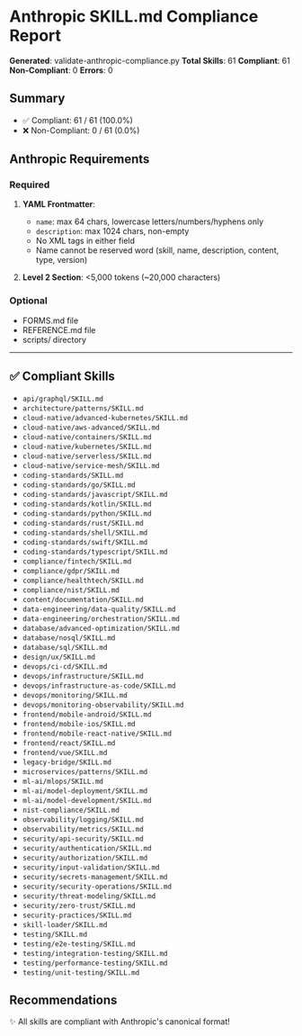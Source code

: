 # Anthropic SKILL.md Compliance Report

**Generated**: validate-anthropic-compliance.py
**Total Skills**: 61
**Compliant**: 61
**Non-Compliant**: 0
**Errors**: 0

## Summary

- ✅ Compliant: 61 / 61 (100.0%)
- ❌ Non-Compliant: 0 / 61 (0.0%)

## Anthropic Requirements

### Required

1. **YAML Frontmatter**:
   - `name`: max 64 chars, lowercase letters/numbers/hyphens only
   - `description`: max 1024 chars, non-empty
   - No XML tags in either field
   - Name cannot be reserved word (skill, name, description, content, type, version)

2. **Level 2 Section**: <5,000 tokens (~20,000 characters)

### Optional

- FORMS.md file
- REFERENCE.md file
- scripts/ directory

---

## ✅ Compliant Skills

- `api/graphql/SKILL.md`
- `architecture/patterns/SKILL.md`
- `cloud-native/advanced-kubernetes/SKILL.md`
- `cloud-native/aws-advanced/SKILL.md`
- `cloud-native/containers/SKILL.md`
- `cloud-native/kubernetes/SKILL.md`
- `cloud-native/serverless/SKILL.md`
- `cloud-native/service-mesh/SKILL.md`
- `coding-standards/SKILL.md`
- `coding-standards/go/SKILL.md`
- `coding-standards/javascript/SKILL.md`
- `coding-standards/kotlin/SKILL.md`
- `coding-standards/python/SKILL.md`
- `coding-standards/rust/SKILL.md`
- `coding-standards/shell/SKILL.md`
- `coding-standards/swift/SKILL.md`
- `coding-standards/typescript/SKILL.md`
- `compliance/fintech/SKILL.md`
- `compliance/gdpr/SKILL.md`
- `compliance/healthtech/SKILL.md`
- `compliance/nist/SKILL.md`
- `content/documentation/SKILL.md`
- `data-engineering/data-quality/SKILL.md`
- `data-engineering/orchestration/SKILL.md`
- `database/advanced-optimization/SKILL.md`
- `database/nosql/SKILL.md`
- `database/sql/SKILL.md`
- `design/ux/SKILL.md`
- `devops/ci-cd/SKILL.md`
- `devops/infrastructure/SKILL.md`
- `devops/infrastructure-as-code/SKILL.md`
- `devops/monitoring/SKILL.md`
- `devops/monitoring-observability/SKILL.md`
- `frontend/mobile-android/SKILL.md`
- `frontend/mobile-ios/SKILL.md`
- `frontend/mobile-react-native/SKILL.md`
- `frontend/react/SKILL.md`
- `frontend/vue/SKILL.md`
- `legacy-bridge/SKILL.md`
- `microservices/patterns/SKILL.md`
- `ml-ai/mlops/SKILL.md`
- `ml-ai/model-deployment/SKILL.md`
- `ml-ai/model-development/SKILL.md`
- `nist-compliance/SKILL.md`
- `observability/logging/SKILL.md`
- `observability/metrics/SKILL.md`
- `security/api-security/SKILL.md`
- `security/authentication/SKILL.md`
- `security/authorization/SKILL.md`
- `security/input-validation/SKILL.md`
- `security/secrets-management/SKILL.md`
- `security/security-operations/SKILL.md`
- `security/threat-modeling/SKILL.md`
- `security/zero-trust/SKILL.md`
- `security-practices/SKILL.md`
- `skill-loader/SKILL.md`
- `testing/SKILL.md`
- `testing/e2e-testing/SKILL.md`
- `testing/integration-testing/SKILL.md`
- `testing/performance-testing/SKILL.md`
- `testing/unit-testing/SKILL.md`

## Recommendations

✨ All skills are compliant with Anthropic's canonical format!
